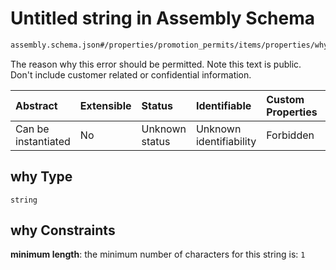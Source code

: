 # Untitled string in Assembly Schema

```txt
assembly.schema.json#/properties/promotion_permits/items/properties/why
```

The reason why this error should be permitted. Note this text is public. Don't include customer related or confidential information.

| Abstract            | Extensible | Status         | Identifiable            | Custom Properties | Additional Properties | Access Restrictions | Defined In                                                                   |
| :------------------ | :--------- | :------------- | :---------------------- | :---------------- | :-------------------- | :------------------ | :--------------------------------------------------------------------------- |
| Can be instantiated | No         | Unknown status | Unknown identifiability | Forbidden         | Allowed               | none                | [assembly.schema.json\*](../out/assembly.schema.json "open original schema") |

## why Type

`string`

## why Constraints

**minimum length**: the minimum number of characters for this string is: `1`
